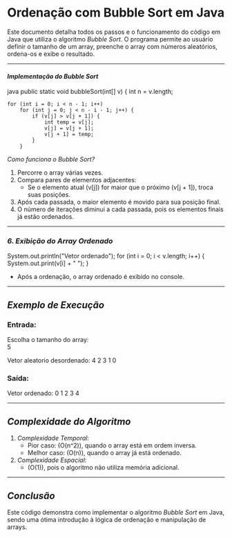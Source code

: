 
# Ordenação com Bubble Sort em Java

Este documento detalha todos os passos e o funcionamento do código em Java que utiliza o algoritmo *Bubble Sort*. O programa permite ao usuário definir o tamanho de um array, preenche o array com números aleatórios, ordena-os e exibe o resultado.

---


#### *Implementação do Bubble Sort*
java
public static void bubbleSort(int[] v) {
int n = v.length;

    for (int i = 0; i < n - 1; i++)
        for (int j = 0; j < n - i - 1; j++) {
            if (v[j] > v[j + 1]) {
                int temp = v[j];
                v[j] = v[j + 1];
                v[j + 1] = temp;
            }
        }


*Como funciona o Bubble Sort?*
1. Percorre o array várias vezes.
2. Compara pares de elementos adjacentes:
    - Se o elemento atual (v[j]) for maior que o próximo (v[j + 1]), troca suas posições.
3. Após cada passada, o maior elemento é movido para sua posição final.
4. O número de iterações diminui a cada passada, pois os elementos finais já estão ordenados.

---

### *6. Exibição do Array Ordenado*

System.out.println("Vetor ordenado");
for (int i = 0; i < v.length; i++) {
System.out.print(v[i] + " ");
}

- Após a ordenação, o array ordenado é exibido no console.

---

## *Exemplo de Execução*

### Entrada:

Escolha o tamanho do array:\
5

Vetor aleatorio desordenado:
4 2 3 1 0

### Saída:

Vetor ordenado:
0 1 2 3 4

---

## *Complexidade do Algoritmo*

1. *Complexidade Temporal*:
    - Pior caso: \(O(n^2)\), quando o array está em ordem inversa.
    - Melhor caso: \(O(n)\), quando o array já está ordenado.
2. *Complexidade Espacial*:
    - \(O(1)\), pois o algoritmo não utiliza memória adicional.

---

## *Conclusão*
Este código demonstra como implementar o algoritmo *Bubble Sort* em Java, sendo uma ótima introdução à lógica de ordenação e manipulação de arrays.